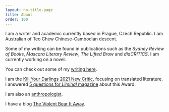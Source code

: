 ```yaml
---
layout: no-title-page
title: About
order: 100
---
```


I am a writer and academic currently based in Prague, Czech Republic. I am Australian of Teo Chew Chinese-Cambodian descent.

Some of my writing can be found in publications such as the _Sydney Review of Books_, _Mascara Literary Review_, _The&nbsp;Lifted Brow_ and _diaCRITICS_. I am currently working on a novel. 

You can check out some of my [writing here](writings).

I am the [Kill Your Darlings 2021 New Critic](https://www.killyourdarlings.com.au/2020/12/announcing-kyds-2021-new-critic-may-ngo/), focusing on translated literature. I answered [5 questions for _Liminal_ magazine](https://www.liminalmag.com/5-questions/may-ngo) about this Award.

I am also an [anthropologist](<http://www.orient.cas.cz/kontakty/pracovnici/ngo.html>).

I have a blog [The Violent Bear It Away](https://theviolentbearitaway1.wordpress.com).



